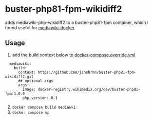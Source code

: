 # buster-php81-fpm-wikidiff2
adds mediawiki-php-wikidiff2 to a buster-php81-fpm container, which I found useful for [mediawiki-docker](https://www.mediawiki.org/wiki/MediaWiki-Docker)

## Usage
1. add the build context below to [docker-compose.override.yml](https://www.mediawiki.org/wiki/MediaWiki-Docker/Configuration_recipes/Example_docker-compose.override.yml_file)
```
  mediawiki:
    build:
      context: https://github.com/jsnshrmn/buster-php81-fpm-wikidiff2.git
      ## optional args
      args:
        image: docker-registry.wikimedia.org/dev/buster-php81-fpm:1.0.0
        php_version: 8.1
```
2. `docker compose build mediawki`
3. `docker compose up`
